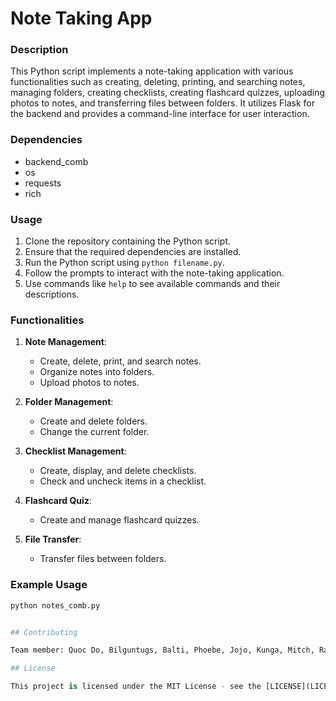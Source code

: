 # Note Taking App


### Description
This Python script implements a note-taking application with various functionalities such as creating, deleting, printing, and searching notes, managing folders, creating checklists, creating flashcard quizzes, uploading photos to notes, and transferring files between folders. It utilizes Flask for the backend and provides a command-line interface for user interaction.

### Dependencies
- backend_comb
- os
- requests
- rich

### Usage
1. Clone the repository containing the Python script.
2. Ensure that the required dependencies are installed.
3. Run the Python script using `python filename.py`.
4. Follow the prompts to interact with the note-taking application.
5. Use commands like `help` to see available commands and their descriptions.

### Functionalities
1. **Note Management**:
    - Create, delete, print, and search notes.
    - Organize notes into folders.
    - Upload photos to notes.

2. **Folder Management**:
    - Create and delete folders.
    - Change the current folder.

3. **Checklist Management**:
    - Create, display, and delete checklists.
    - Check and uncheck items in a checklist.

4. **Flashcard Quiz**:
    - Create and manage flashcard quizzes.

5. **File Transfer**:
    - Transfer files between folders.

### Example Usage
```python
python notes_comb.py


## Contributing

Team member: Quoc Do, Bilguntugs, Balti, Phoebe, Jojo, Kunga, Mitch, Raymond, Tucker.

## License

This project is licensed under the MIT License - see the [LICENSE](LICENSE) file for details.
